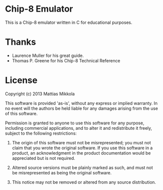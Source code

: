 Chip-8 Emulator
===============

This is a Chip-8 emulator written in C for educational purposes.

Thanks
======
* Laurence Muller for his great guide.
* Thomas P. Greene for his Chip-8 Technical Reference

License
=======
Copyright (c) 2013 Mattias Mikkola 

This software is provided 'as-is', without any express or implied
warranty. In no event will the authors be held liable for any damages
arising from the use of this software.

Permission is granted to anyone to use this software for any purpose,
including commercial applications, and to alter it and redistribute it
freely, subject to the following restrictions:

   1. The origin of this software must not be misrepresented; you must not
   claim that you wrote the original software. If you use this software
   in a product, an acknowledgment in the product documentation would be
   appreciated but is not required.

   2. Altered source versions must be plainly marked as such, and must not be
   misrepresented as being the original software.

   3. This notice may not be removed or altered from any source
   distribution.
